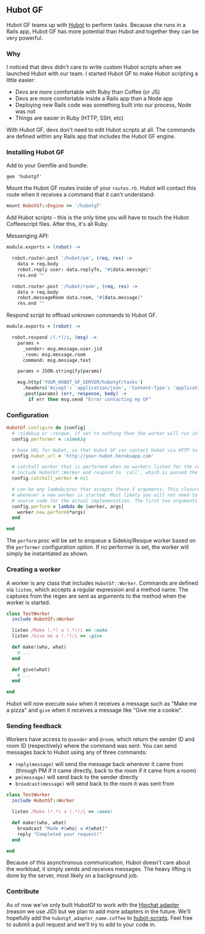 ## Hubot GF

Hubot GF teams up with [Hubot](https://github.com/github/hubot) to perform tasks. Because she runs in a Rails app,
Hubot GF has more potential than Hubot and together they can be very powerful.

### Why

I noticed that devs didn't care to write custom Hubot scripts when we launched Hubot with our team. I started Hubot GF to
make Hubot scripting a little easier:

- Devs are more comfortable with Ruby than Coffee (or JS)
- Devs are more comfortable inside a Rails app than a Node app
- Deploying new Rails code was something built into our process, Node was not
- Things are easier in Ruby (HTTP, SSH, etc)

With Hubot GF, devs don't need to edit Hubot scripts at all. The commands are defined within any Rails app that includes
the Hubot GF engine.

### Installing Hubot GF

Add to your Gemfile and bundle:

```
gem 'hubotgf'
```

Mount the Hubot GF routes inside of your `routes.rb`. Hubot will contact this route when it receives a command that it
can't understand:

```ruby
mount HubotGf::Engine => '/hubotgf'
```

Add Hubot scripts - this is the only time you will have to touch the Hubot Coffeescript files. After this, it's all Ruby.

Messenging API:

```coffee
module.exports = (robot) ->

  robot.router.post '/hubot/pm', (req, res) ->
    data = req.body
    robot.reply user: data.replyTo, "#{data.message}"
    res.end ""

  robot.router.post '/hubot/room', (req, res) ->
    data = req.body
    robot.messageRoom data.room, "#{data.message}"
    res.end ""
```

Respond script to offload unknown commands to Hubot GF.

```coffee
module.exports = (robot) ->

  robot.respond /(.*)/i, (msg) ->
    params =
      _sender: msg.message.user.jid
      _room: msg.message.room
      command: msg.message.text

    params = JSON.stringify(params)

    msg.http('YOUR_HUBOT_GF_SERVER/hubotgf/tasks')
      .headers('Accept': 'application/json', 'Content-Type': 'application/json')
      .post(params) (err, response, body) ->
        if err then msg.send "Error contacting my GF"
```

### Configuration

```ruby
HubotGf.configure do |config|
  # :sidekiq or :resque, if set to nothing then the worker will run inline
  config.performer = :sidekiq

  # base URL for Hubot, so that Hubot GF can contact Hubot via HTTP to respond to messages
  config.hubot_url = 'http://your-hubot.herokuapp.com'

  # catchall worker that is performed when no workers listen for the command. This worker should
  # include HubotGf::Worker and respond to `call`, which is passed the command given
  config.catchall_worker = nil

  # can be any lambda/proc that accepts these 3 arguments. This closure will be executed
  # whenever a new worker is started. Most likely you will not need to edit this, see the
  # source code for the actual implementation. The first two arguments are the sender and room name
  config.perform = lambda do |worker, args|
    worker.new.perform(*args)
  end

end
```

The `perform` proc will be set to enqueue a Sidekiq/Resque worker based on the `performer` configuration option.
If no performer is set, the worker will simply be instantiated as shown.

### Creating a worker

A worker is any class that includes `HubotGf::Worker`. Commands are defined via `listen`, which accepts a regular
expression and a method name. The captures from the regex are sent as arguments to the method when the worker is started.

```ruby
class TestWorker
  include HubotGf::Worker

  listen /Make (.*) a (.*)/i => :make
  listen /Give me a (.*)/i => :give

  def make!(who, what)
    # ...
  end

  def give(what)
    # ...
  end

end
```

Hubot will now execute `make` when it receives a message such as "Make me a pizza" and `give` when it receives
a message like "Give me a cookie".

### Sending feedback

Workers have access to `@sender` and `@room`, which return the sender ID and room ID (respectively) where the command was sent. You
can send messages back to Hubot using any of three commands:

- `reply(message)` will send the message back wherever it came from (through PM if it came directly, back to the room if it came from a room)
- `pm(message)` will send back to the sender directly
- `broadcast(message)` will send back to the room it was sent from

```ruby
class TestWorker
  include HubotGf::Worker

  listen /Make (*.*) a (.*)/i => :make!

  def make!(who, what)
    broadcast "Made #{who} a #{what}"
    reply "Completed your request!"
  end

end
```

Because of this asynchronous communication, Hubot doesn't care about the workload, it simply sends and receives messages.
The heavy lifting is done by the server, most likely on a background job.

### Contribute

As of now we've only built HubotGf to work with the [Hipchat adapter](https://github.com/hipchat/hubot-hipchat)
(reason we use JID) but we plan to add more adapters in the future. We'll hopefully add the `hubotgf_adapter_name.coffee`
to [hubot-scripts](https://github.com/github/hubot-scripts). Feel free to submit a pull request and we'll try to add
to your code in.
